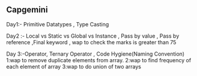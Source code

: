 Capgemini
------------
Day1:- Primitive Datatypes , Type Casting

Day2 :- Local vs Static vs Global vs Instance , Pass by value , Pass by reference ,Final keyword , wap to check the marks is greater than 75

Day 3:-Operator, Ternary Operator , Code Hygiene(Naming Convention) 
1:wap to remove duplicate elements from array.
2:wap to find frequency of each element of array
3:wap to do union of two arrays



